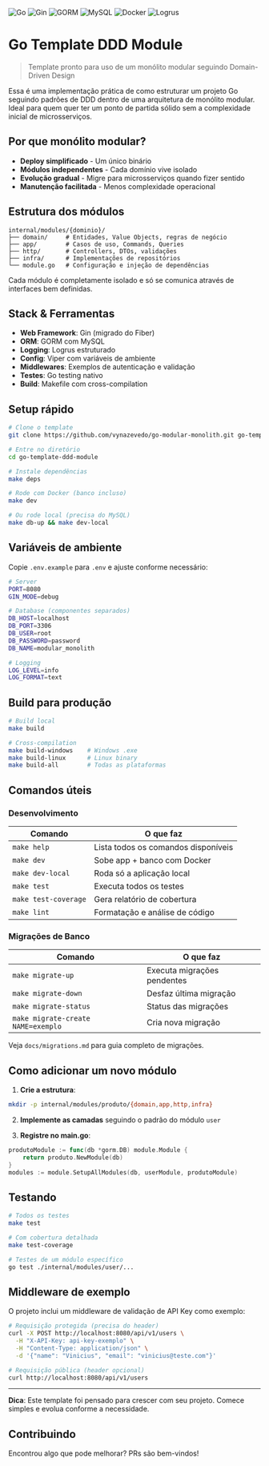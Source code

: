 ![Go](https://img.shields.io/badge/Go-1.24-00ADD8?logo=go&logoColor=white)
![Gin](https://img.shields.io/badge/Gin-Framework-00ADD8?logo=go&logoColor=white)
![GORM](https://img.shields.io/badge/GORM-ORM-blue)
![MySQL](https://img.shields.io/badge/MySQL-8.0-4479A1?logo=mysql&logoColor=white)
![Docker](https://img.shields.io/badge/Docker-Compose-2496ED?logo=docker&logoColor=white)
![Logrus](https://img.shields.io/badge/Logrus-Logger-green)

# Go Template DDD Module

> Template pronto para uso de um monólito modular seguindo Domain-Driven Design

Essa é uma implementação prática de como estruturar um projeto Go seguindo padrões de DDD dentro de uma arquitetura de monólito modular. Ideal para quem quer ter um ponto de partida sólido sem a complexidade inicial de microsserviços.

## Por que monólito modular?

- **Deploy simplificado** - Um único binário
- **Módulos independentes** - Cada domínio vive isolado
- **Evolução gradual** - Migre para microsserviços quando fizer sentido
- **Manutenção facilitada** - Menos complexidade operacional

## Estrutura dos módulos

```
internal/modules/{dominio}/
├── domain/     # Entidades, Value Objects, regras de negócio
├── app/        # Casos de uso, Commands, Queries
├── http/       # Controllers, DTOs, validações
├── infra/      # Implementações de repositórios
└── module.go   # Configuração e injeção de dependências
```

Cada módulo é completamente isolado e só se comunica através de interfaces bem definidas.

## Stack & Ferramentas

- **Web Framework**: Gin (migrado do Fiber)
- **ORM**: GORM com MySQL
- **Logging**: Logrus estruturado
- **Config**: Viper com variáveis de ambiente
- **Middlewares**: Exemplos de autenticação e validação
- **Testes**: Go testing nativo
- **Build**: Makefile com cross-compilation

## Setup rápido

```bash
# Clone o template
git clone https://github.com/vynazevedo/go-modular-monolith.git go-template-ddd-module

# Entre no diretório
cd go-template-ddd-module

# Instale dependências  
make deps

# Rode com Docker (banco incluso)
make dev

# Ou rode local (precisa do MySQL)
make db-up && make dev-local
```

## Variáveis de ambiente

Copie `.env.example` para `.env` e ajuste conforme necessário:

```bash
# Server
PORT=8080
GIN_MODE=debug

# Database (componentes separados)
DB_HOST=localhost
DB_PORT=3306  
DB_USER=root
DB_PASSWORD=password
DB_NAME=modular_monolith

# Logging
LOG_LEVEL=info
LOG_FORMAT=text
```

## Build para produção

```bash
# Build local
make build

# Cross-compilation
make build-windows    # Windows .exe
make build-linux      # Linux binary  
make build-all        # Todas as plataformas
```

## Comandos úteis

### Desenvolvimento
| Comando | O que faz |
|---------|-----------|
| `make help` | Lista todos os comandos disponíveis |
| `make dev` | Sobe app + banco com Docker |
| `make dev-local` | Roda só a aplicação local |
| `make test` | Executa todos os testes |
| `make test-coverage` | Gera relatório de cobertura |
| `make lint` | Formatação e análise de código |

### Migrações de Banco
| Comando | O que faz |
|---------|-----------|
| `make migrate-up` | Executa migrações pendentes |
| `make migrate-down` | Desfaz última migração |
| `make migrate-status` | Status das migrações |
| `make migrate-create NAME=exemplo` | Cria nova migração |

Veja `docs/migrations.md` para guia completo de migrações.

## Como adicionar um novo módulo

1. **Crie a estrutura**:
```bash
mkdir -p internal/modules/produto/{domain,app,http,infra}
```

2. **Implemente as camadas** seguindo o padrão do módulo `user`

3. **Registre no main.go**:
```go
produtoModule := func(db *gorm.DB) module.Module {
    return produto.NewModule(db)
}
modules := module.SetupAllModules(db, userModule, produtoModule)
```

## Testando

```bash
# Todos os testes
make test

# Com cobertura detalhada  
make test-coverage

# Testes de um módulo específico
go test ./internal/modules/user/...
```

## Middleware de exemplo

O projeto inclui um middleware de validação de API Key como exemplo:

```bash
# Requisição protegida (precisa do header)
curl -X POST http://localhost:8080/api/v1/users \
  -H "X-API-Key: api-key-exemplo" \
  -H "Content-Type: application/json" \
  -d '{"name": "Vinicius", "email": "vinicius@teste.com"}'

# Requisição pública (header opcional)  
curl http://localhost:8080/api/v1/users
```
---

**Dica**: Este template foi pensado para crescer com seu projeto. Comece simples e evolua conforme a necessidade.

## Contribuindo

Encontrou algo que pode melhorar? PRs são bem-vindos! 
